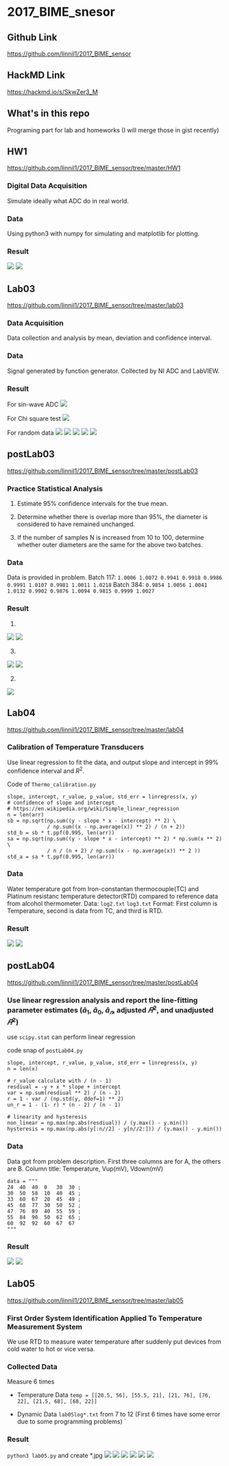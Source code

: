 # 2017_BIME_snesor

## Github Link
https://github.com/linnil1/2017_BIME_sensor

## HackMD Link
https://hackmd.io/s/SkwZer3_M

## What's in this repo

Programing part for lab and homeworks
(I will merge those in gist recently)

## HW1
https://github.com/linnil1/2017_BIME_sensor/tree/master/HW1

### Digital Data Acquisition
Simulate ideally what ADC do in real world.

### Data
Using python3 with numpy for simulating and matplotlib for plotting.

### Result
![](https://github.com/linnil1/2017_BIME_sensor/raw/master/HW1/ADC_1.png)
![](https://github.com/linnil1/2017_BIME_sensor/raw/master/HW1/ADC_2.png)

## Lab03
https://github.com/linnil1/2017_BIME_sensor/tree/master/lab03

### Data Acquisition
Data collection and analysis by mean, deviation and confidence interval.

### Data
Signal generated by function generator.
Collected by NI ADC and LabVIEW.

### Result
For sin-wave ADC
![](https://github.com/linnil1/2017_BIME_sensor/raw/master/lab03/sin_adc_bin.jpg)

For Chi square test
![](https://github.com/linnil1/2017_BIME_sensor/raw/master/lab03/chi2.png)

For random data 
![](https://github.com/linnil1/2017_BIME_sensor/raw/master/lab03/measurement_1.jpg)
![](https://github.com/linnil1/2017_BIME_sensor/raw/master/lab03/measurement_2.jpg)
![](https://github.com/linnil1/2017_BIME_sensor/raw/master/lab03/measurement_3.jpg)
![](https://github.com/linnil1/2017_BIME_sensor/raw/master/lab03/measurement_4.jpg)
![](https://github.com/linnil1/2017_BIME_sensor/raw/master/lab03/measurement_5.jpg)


## postLab03
https://github.com/linnil1/2017_BIME_sensor/tree/master/postLab03

### Practice Statistical Analysis
1. Estimate 95% confidence intervals for the true mean.

2. Determine whether there is overlap more than 95%, the diameter is considered to have remained unchanged.

3. If the number of samples N is increased from 10 to 100, determine whether outer diameters are the same for the above two batches.

### Data
Data is provided in problem.
Batch 117:
`1.0006 1.0072 0.9941 0.9918 0.9986 0.9991 1.0107 0.9981 1.0011 1.0218`
Batch 384:
`0.9854 1.0056 1.0041 1.0132 0.9902 0.9876 1.0094 0.9815 0.9999 1.0027`

### Result
1.
![](https://github.com/linnil1/2017_BIME_sensor/raw/master/postLab03/test_1.jpg)
![](https://github.com/linnil1/2017_BIME_sensor/raw/master/postLab03/test_2.jpg)

3.
![](https://github.com/linnil1/2017_BIME_sensor/raw/master/postLab03/test_3.jpg)
![](https://github.com/linnil1/2017_BIME_sensor/raw/master/postLab03/test_4.jpg)

2.
![](https://github.com/linnil1/2017_BIME_sensor/raw/master/postLab03/test.jpg)


## Lab04
https://github.com/linnil1/2017_BIME_sensor/tree/master/lab04

### Calibration of Temperature Transducers
Use linear regression to fit the data, and output slope and intercept in 99% confidence interval and $R^2$.

Code of `Thermo_calibration.py`
``` python3=34
slope, intercept, r_value, p_value, std_err = linregress(x, y)
# confidence of slope and intercept
# https://en.wikipedia.org/wiki/Simple_linear_regression
n = len(arr)
sb = np.sqrt(np.sum((y - slope * x - intercept) ** 2) \
             / np.sum((x - np.average(x)) ** 2) / (n + 2))
std_b = sb * t.ppf(0.995, len(arr))
sa = np.sqrt(np.sum((y - slope * x - intercept) ** 2) * np.sum(x ** 2) \
             / n / (n + 2) / np.sum((x - np.average(x)) ** 2 ))
std_a = sa * t.ppf(0.995, len(arr))
```

### Data
Water temperature got from Iron-constantan thermocouple(TC) and
Platinum resistanc temperature detector(RTD) compared to reference data from alcohol thermometer.
Data: `log2.txt` `log3.txt`
Format: First column is Temperature, second is data from TC, and third is RTD.

### Result
![](https://github.com/linnil1/2017_BIME_sensor/raw/master/lab04/Cali_TC.jpg)
![](https://github.com/linnil1/2017_BIME_sensor/raw/master/lab04/Cali_RTD.jpg)

## postLab04
https://github.com/linnil1/2017_BIME_sensor/tree/master/postLab04

### Use linear regression analysis and report the line-fitting parameter estimates ($\hat{a}_1$, $\hat{a}_0$, $\hat{a}_𝑛$, adjusted $𝑅^2$, and unadjusted $𝑅^2$)

use `scipy.stat` can perform linear regression

code snap of `postLab04.py`
``` python3=25
slope, intercept, r_value, p_value, std_err = linregress(x, y)
n = len(x)

# r_value calculate with / (n - 1)
resdiual = -y + x * slope + intercept
var = np.sum(resdiual ** 2) / (n - 2) 
r = 1 - var / (np.std(y, ddof=1) ** 2)
un_r = 1 - (1- r) * (n - 2) / (n - 1)

# linearity and hysteresis
non_linear = np.max(np.abs(resdiual)) / (y.max() - y.min())
hysteresis = np.max(np.abs(y[:n//2] - y[n//2:])) / (y.max() - y.min())
```

### Data
Data got from problem description.
First three columns are for A, the others are B.
Column title: Temperature, Vup(mV), Vdown(mV)
``` python3
data = """
24  40  40  0   30  30 ;
30  50  58  10  40  45 ;
33  60  67  20  45  49 ;
45  68  77  30  50  52 ;
47  76  89  40  55  59 ;
55  84  90  50  62  65 ;
60  92  92  60  67  67 
"""
```

### Result
![](https://github.com/linnil1/2017_BIME_sensor/raw/master/postLab04/postlab04_A.png)
![](https://github.com/linnil1/2017_BIME_sensor/raw/master/postLab04/postlab04_B.png)


## Lab05
https://github.com/linnil1/2017_BIME_sensor/tree/master/lab05

### First Order System Identification Applied To Temperature Measurement System

We use RTD to measure water temperature after suddenly put devices from cold water to hot or vice versa.

### Collected Data
Measure 6 times

* Temperature Data
`temp = [[20.5, 56], [55.5, 21], [21, 76], [76, 22], [21.5, 68], [68, 22]]`

* Dynamic Data
`lab05log*.txt` from 7 to 12 
(First 6 times have some error due to some programming problems)
`

### Result
`python3 lab05.py`
and create *.jpg
![](https://github.com/linnil1/2017_BIME_sensor/raw/master/lab05/log5_data_0.jpg)
![](https://github.com/linnil1/2017_BIME_sensor/raw/master/lab05/log5_data_1.jpg)
![](https://github.com/linnil1/2017_BIME_sensor/raw/master/lab05/log5_data_2.jpg)
![](https://github.com/linnil1/2017_BIME_sensor/raw/master/lab05/log5_data_3.jpg)
![](https://github.com/linnil1/2017_BIME_sensor/raw/master/lab05/log5_data_4.jpg)
![](https://github.com/linnil1/2017_BIME_sensor/raw/master/lab05/log5_data_5.jpg)
